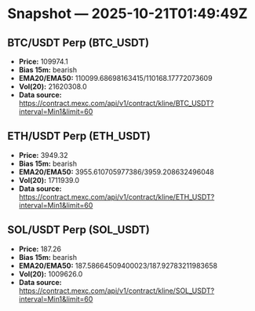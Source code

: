 # Snapshot — 2025-10-21T01:49:49Z

## BTC/USDT Perp (BTC_USDT)
- **Price:** 109974.1
- **Bias 15m:** bearish
- **EMA20/EMA50:** 110099.68698163415/110168.17772073609
- **Vol(20):** 21620308.0
- **Data source:** https://contract.mexc.com/api/v1/contract/kline/BTC_USDT?interval=Min1&limit=60

## ETH/USDT Perp (ETH_USDT)
- **Price:** 3949.32
- **Bias 15m:** bearish
- **EMA20/EMA50:** 3955.610705977386/3959.208632496048
- **Vol(20):** 1711939.0
- **Data source:** https://contract.mexc.com/api/v1/contract/kline/ETH_USDT?interval=Min1&limit=60

## SOL/USDT Perp (SOL_USDT)
- **Price:** 187.26
- **Bias 15m:** bearish
- **EMA20/EMA50:** 187.58664509400023/187.92783211983658
- **Vol(20):** 1009626.0
- **Data source:** https://contract.mexc.com/api/v1/contract/kline/SOL_USDT?interval=Min1&limit=60
